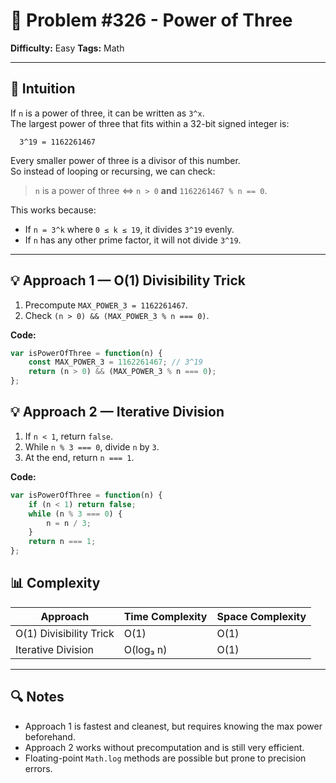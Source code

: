 # 🧩 Problem #326 - Power of Three

**Difficulty:** Easy
**Tags:** Math

---

## 🧠 Intuition
If `n` is a power of three, it can be written as `3^x`.  
The largest power of three that fits within a 32-bit signed integer is:

```text
  3^19 = 1162261467
```

Every smaller power of three is a divisor of this number.  
So instead of looping or recursing, we can check:

> `n` is a power of three ⇔ `n > 0` **and** `1162261467 % n == 0`.

This works because:
- If `n = 3^k` where `0 ≤ k ≤ 19`, it divides `3^19` evenly.
- If `n` has any other prime factor, it will not divide `3^19`.

---

## 💡 Approach 1 — O(1) Divisibility Trick
1. Precompute `MAX_POWER_3 = 1162261467`.
2. Check `(n > 0) && (MAX_POWER_3 % n === 0)`.

**Code:**
```javascript
var isPowerOfThree = function(n) {
    const MAX_POWER_3 = 1162261467; // 3^19
    return (n > 0) && (MAX_POWER_3 % n === 0);
};
```

## 💡 Approach 2 — Iterative Division
1. If `n < 1`, return `false`.
2. While `n % 3 === 0`, divide `n` by `3`.
3. At the end, return `n === 1`.

**Code:**
```javascript
var isPowerOfThree = function(n) {
    if (n < 1) return false;
    while (n % 3 === 0) {
        n = n / 3;
    }
    return n === 1;
};
```
## 📊 Complexity
| Approach                  | Time Complexity | Space Complexity |
|---------------------------|-----------------|------------------|
| O(1) Divisibility Trick   | O(1)            | O(1)             |
| Iterative Division        | O(log₃ n)       | O(1)             |

---

## 🔍 Notes
- Approach 1 is fastest and cleanest, but requires knowing the max power beforehand.
- Approach 2 works without precomputation and is still very efficient.
- Floating-point `Math.log` methods are possible but prone to precision errors.

